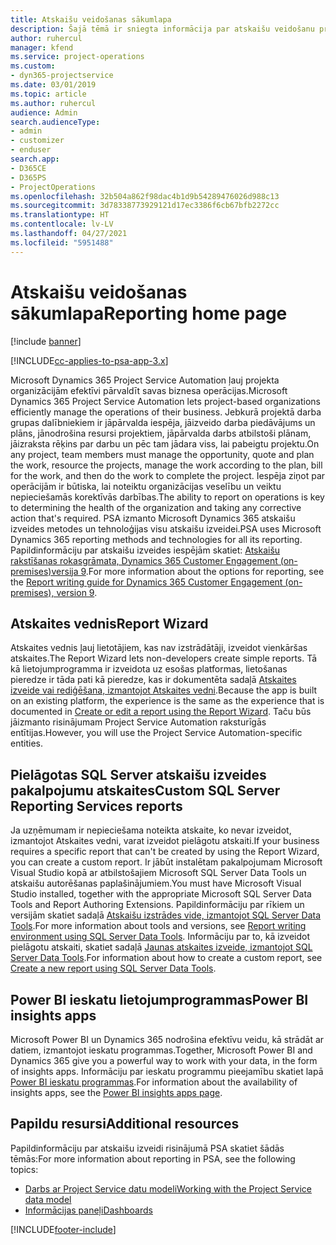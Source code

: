 ```yaml
---
title: Atskaišu veidošanas sākumlapa
description: Šajā tēmā ir sniegta informācija par atskaišu veidošanu programmā Dynamics 365 Project Service Automation.
author: ruhercul
manager: kfend
ms.service: project-operations
ms.custom:
- dyn365-projectservice
ms.date: 03/01/2019
ms.topic: article
ms.author: ruhercul
audience: Admin
search.audienceType:
- admin
- customizer
- enduser
search.app:
- D365CE
- D365PS
- ProjectOperations
ms.openlocfilehash: 32b504a862f98dac4b1d9b54289476026d988c13
ms.sourcegitcommit: 3d78338773929121d17ec3386f6cb67bfb2272cc
ms.translationtype: HT
ms.contentlocale: lv-LV
ms.lasthandoff: 04/27/2021
ms.locfileid: "5951488"
---
```

# <a name="reporting-home-page"></a><span data-ttu-id="72c70-103">Atskaišu veidošanas sākumlapa</span><span class="sxs-lookup"><span data-stu-id="72c70-103">Reporting home page</span></span>

[!include [banner](../includes/psa-now-project-operations.md)]

[!INCLUDE[cc-applies-to-psa-app-3.x](../includes/cc-applies-to-psa-app-3x.md)]

<span data-ttu-id="72c70-104">Microsoft Dynamics 365 Project Service Automation ļauj projekta organizācijām efektīvi pārvaldīt savas biznesa operācijas.</span><span class="sxs-lookup"><span data-stu-id="72c70-104">Microsoft Dynamics 365 Project Service Automation lets project-based organizations efficiently manage the operations of their business.</span></span> <span data-ttu-id="72c70-105">Jebkurā projektā darba grupas dalībniekiem ir jāpārvalda iespēja, jāizveido darba piedāvājums un plāns, jānodrošina resursi projektiem, jāpārvalda darbs atbilstoši plānam, jāizraksta rēķins par darbu un pēc tam jādara viss, lai pabeigtu projektu.</span><span class="sxs-lookup"><span data-stu-id="72c70-105">On any project, team members must manage the opportunity, quote and plan the work, resource the projects, manage the work according to the plan, bill for the work, and then do the work to complete the project.</span></span> <span data-ttu-id="72c70-106">Iespēja ziņot par operācijām ir būtiska, lai noteiktu organizācijas veselību un veiktu nepieciešamās korektīvās darbības.</span><span class="sxs-lookup"><span data-stu-id="72c70-106">The ability to report on operations is key to determining the health of the organization and taking any corrective action that's required.</span></span> <span data-ttu-id="72c70-107">PSA izmanto Microsoft Dynamics 365 atskaišu izveides metodes un tehnoloģijas visu atskaišu izveidei.</span><span class="sxs-lookup"><span data-stu-id="72c70-107">PSA uses Microsoft Dynamics 365 reporting methods and technologies for all its reporting.</span></span> <span data-ttu-id="72c70-108">Papildinformāciju par atskaišu izveides iespējām skatiet: [Atskaišu rakstīšanas rokasgrāmata, Dynamics 365 Customer Engagement (on-premises)versija 9](/dynamics365/customerengagement/on-premises/analytics/reporting-analytics-with-dynamics-365).</span><span class="sxs-lookup"><span data-stu-id="72c70-108">For more information about the options for reporting, see the [Report writing guide for Dynamics 365 Customer Engagement (on-premises), version 9](/dynamics365/customerengagement/on-premises/analytics/reporting-analytics-with-dynamics-365).</span></span>

## <a name="report-wizard"></a><span data-ttu-id="72c70-109">Atskaites vednis</span><span class="sxs-lookup"><span data-stu-id="72c70-109">Report Wizard</span></span>

<span data-ttu-id="72c70-110">Atskaites vednis ļauj lietotājiem, kas nav izstrādātāji, izveidot vienkāršas atskaites.</span><span class="sxs-lookup"><span data-stu-id="72c70-110">The Report Wizard lets non-developers create simple reports.</span></span> <span data-ttu-id="72c70-111">Tā kā lietojumprogramma ir izveidota uz esošas platformas, lietošanas pieredze ir tāda pati kā pieredze, kas ir dokumentēta sadaļā [Atskaites izveide vai rediģēšana, izmantojot Atskaites vedni](/dynamics365/customerengagement/on-premises/basics/create-edit-copy-report-wizard).</span><span class="sxs-lookup"><span data-stu-id="72c70-111">Because the app is built on an existing platform, the experience is the same as the experience that is documented in [Create or edit a report using the Report Wizard](/dynamics365/customerengagement/on-premises/basics/create-edit-copy-report-wizard).</span></span> <span data-ttu-id="72c70-112">Taču būs jāizmanto risinājumam Project Service Automation raksturīgās entītijas.</span><span class="sxs-lookup"><span data-stu-id="72c70-112">However, you will use the Project Service Automation-specific entities.</span></span>

## <a name="custom-sql-server-reporting-services-reports"></a><span data-ttu-id="72c70-113">Pielāgotas SQL Server atskaišu izveides pakalpojumu atskaites</span><span class="sxs-lookup"><span data-stu-id="72c70-113">Custom SQL Server Reporting Services reports</span></span>

<span data-ttu-id="72c70-114">Ja uzņēmumam ir nepieciešama noteikta atskaite, ko nevar izveidot, izmantojot Atskaites vedni, varat izveidot pielāgotu atskaiti.</span><span class="sxs-lookup"><span data-stu-id="72c70-114">If your business requires a specific report that can't be created by using the Report Wizard, you can create a custom report.</span></span> <span data-ttu-id="72c70-115">Ir jābūt instalētam pakalpojumam Microsoft Visual Studio kopā ar atbilstošajiem Microsoft SQL Server Data Tools un atskaišu autorēšanas paplašinājumiem.</span><span class="sxs-lookup"><span data-stu-id="72c70-115">You must have Microsoft Visual Studio installed, together with the appropriate Microsoft SQL Server Data Tools and Report Authoring Extensions.</span></span> <span data-ttu-id="72c70-116">Papildinformāciju par rīkiem un versijām skatiet sadaļā [Atskaišu izstrādes vide, izmantojot SQL Server Data Tools](/dynamics365/customerengagement/on-premises/analytics/report-writing-environment-using-sql-server-data-tools).</span><span class="sxs-lookup"><span data-stu-id="72c70-116">For more information about tools and versions, see [Report writing environment using SQL Server Data Tools](/dynamics365/customerengagement/on-premises/analytics/report-writing-environment-using-sql-server-data-tools).</span></span> <span data-ttu-id="72c70-117">Informāciju par to, kā izveidot pielāgotu atskaiti, skatiet sadaļā [Jaunas atskaites izveide, izmantojot SQL Server Data Tools](/dynamics365/customerengagement/on-premises/analytics/create-a-new-report-using-sql-server-data-tools).</span><span class="sxs-lookup"><span data-stu-id="72c70-117">For information about how to create a custom report, see [Create a new report using SQL Server Data Tools](/dynamics365/customerengagement/on-premises/analytics/create-a-new-report-using-sql-server-data-tools).</span></span>

## <a name="power-bi-insights-apps"></a><span data-ttu-id="72c70-118">Power BI ieskatu lietojumprogrammas</span><span class="sxs-lookup"><span data-stu-id="72c70-118">Power BI insights apps</span></span>

<span data-ttu-id="72c70-119">Microsoft Power BI un Dynamics 365 nodrošina efektīvu veidu, kā strādāt ar datiem, izmantojot ieskatu programmas.</span><span class="sxs-lookup"><span data-stu-id="72c70-119">Together, Microsoft Power BI and Dynamics 365 give you a powerful way to work with your data, in the form of insights apps.</span></span> <span data-ttu-id="72c70-120">Informāciju par ieskatu programmu pieejamību skatiet lapā [Power BI ieskatu programmas](https://powerbi.microsoft.com/power-bi-insights-apps/).</span><span class="sxs-lookup"><span data-stu-id="72c70-120">For information about the availability of insights apps, see the [Power BI insights apps page](https://powerbi.microsoft.com/power-bi-insights-apps/).</span></span>


## <a name="additional-resources"></a><span data-ttu-id="72c70-121">Papildu resursi</span><span class="sxs-lookup"><span data-stu-id="72c70-121">Additional resources</span></span>
<span data-ttu-id="72c70-122">Papildinformāciju par atskaišu izveidi risinājumā PSA skatiet šādās tēmās:</span><span class="sxs-lookup"><span data-stu-id="72c70-122">For more information about reporting in PSA, see the following topics:</span></span>

- [<span data-ttu-id="72c70-123">Darbs ar Project Service datu modeli</span><span class="sxs-lookup"><span data-stu-id="72c70-123">Working with the Project Service data model</span></span>](reports-working-project-service-data-model.md)
- [<span data-ttu-id="72c70-124">Informācijas paneļi</span><span class="sxs-lookup"><span data-stu-id="72c70-124">Dashboards</span></span>](reports-dashboards.md)



[!INCLUDE[footer-include](../includes/footer-banner.md)]
